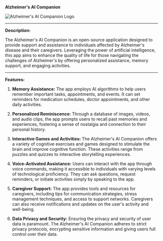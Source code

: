 **Alzheimer's AI Companion**

![Alzheimer's AI Companion Logo](https://example.com/logo.png)

---

**Description:**

The Alzheimer's AI Companion is an open-source application designed to provide support and assistance to individuals affected by Alzheimer's disease and their caregivers. Leveraging the power of artificial intelligence, this app aims to enhance the quality of life for those navigating the challenges of Alzheimer's by offering personalized assistance, memory support, and engaging activities.

---

**Features:**

1. **Memory Assistance:** The app employs AI algorithms to help users remember important tasks, appointments, and events. It can set reminders for medication schedules, doctor appointments, and other daily activities.

2. **Personalized Reminiscence:** Through a database of images, videos, and audio clips, the app prompts users to recall past memories and experiences, fostering a sense of nostalgia and connection to their personal history.

3. **Interactive Games and Activities:** The Alzheimer's AI Companion offers a variety of cognitive exercises and games designed to stimulate the brain and improve cognitive function. These activities range from puzzles and quizzes to interactive storytelling experiences.

4. **Voice-Activated Assistance:** Users can interact with the app through voice commands, making it accessible to individuals with varying levels of technological proficiency. They can ask questions, request reminders, or initiate activities simply by speaking to the app.

5. **Caregiver Support:** The app provides tools and resources for caregivers, including tips for communication strategies, stress management techniques, and access to support networks. Caregivers can also receive notifications and updates on the user's activity and well-being.

6. **Data Privacy and Security:** Ensuring the privacy and security of user data is paramount. The Alzheimer's AI Companion adheres to strict privacy protocols, encrypting sensitive information and giving users full control over their data.
